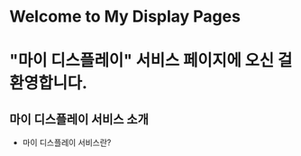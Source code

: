 Welcome to My Display Pages
===========================

# "마이 디스플레이" 서비스 페이지에 오신 걸 환영합니다.

## 마이 디스플레이 서비스 소개

* 마이 디스플레이 서비스란?
